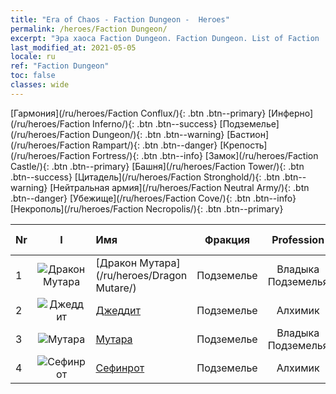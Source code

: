 ```yaml
---
title: "Era of Chaos - Faction Dungeon -  Heroes"
permalink: /heroes/Faction Dungeon/
excerpt: "Эра хаоса Faction Dungeon. Faction Dungeon. List of Faction  in Era of Chaos"
last_modified_at: 2021-05-05
locale: ru
ref: "Faction Dungeon"
toc: false
classes: wide
---
```

 [Гармония](/ru/heroes/Faction Conflux/){: .btn .btn--primary} [Инферно](/ru/heroes/Faction Inferno/){: .btn .btn--success} [Подземелье](/ru/heroes/Faction Dungeon/){: .btn .btn--warning} [Бастион](/ru/heroes/Faction Rampart/){: .btn .btn--danger} [Крепость](/ru/heroes/Faction Fortress/){: .btn .btn--info} [Замок](/ru/heroes/Faction Castle/){: .btn .btn--primary} [Башня](/ru/heroes/Faction Tower/){: .btn .btn--success} [Цитадель](/ru/heroes/Faction Stronghold/){: .btn .btn--warning} [Нейтральная армия](/ru/heroes/Faction Neutral Army/){: .btn .btn--danger} [Убежище](/ru/heroes/Faction Cove/){: .btn .btn--info} [Некрополь](/ru/heroes/Faction Necropolis/){: .btn .btn--primary} 

  | Nr |  I |    Имя    |  Фракция  |  Profession   |  Ранг  |    Specialty     | User Rate  | 
  |:---|:--:|:-----------|:-------:|:-------------:|:------:|:-----------------|:----:|
  | 1 | ![Дракон Мутара](/images/h/h_MutareDrake.jpg) | [Дракон Мутара](/ru/heroes/Dragon Mutare/) | Подземелье | Владыка Подземелья | **SSR** |  Пробуждение дракона | SSR |
  | 2 | ![Джеддит](/images/h/h_Jeddite.jpg) | [Джеддит](/ru/heroes/Jeddite/) | Подземелье | Алхимик | **SR** |  Цикл жизни | SR |
  | 3 | ![Мутара](/images/h/h_Mutare.jpg) | [Мутара](/ru/heroes/Mutare/) | Подземелье | Владыка Подземелья | **R** |  Подземелье безумия | R |
  | 4 | ![Сефинрот](/images/h/h_Sephinroth.jpg) | [Сефинрот](/ru/heroes/Sephinroth/) | Подземелье | Алхимик | **R** |  Кристальный взгляд | R |
